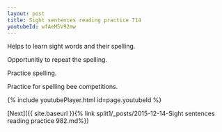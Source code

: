 ```yaml
---
layout: post
title: Sight sentences reading practice 714
youtubeId: wfAeM5V92mw
---
```

 
 
Helps to learn sight words and their spelling.

Opportunitiy to repeat the spelling. 

Practice spelling. 
 
Practice for spelling bee competitions. 
 
{% include youtubePlayer.html id=page.youtubeId %}
 
 

[Next]({{ site.baseurl }}{% link  split1/_posts/2015-12-14-Sight sentences reading practice 982.md%})
 
